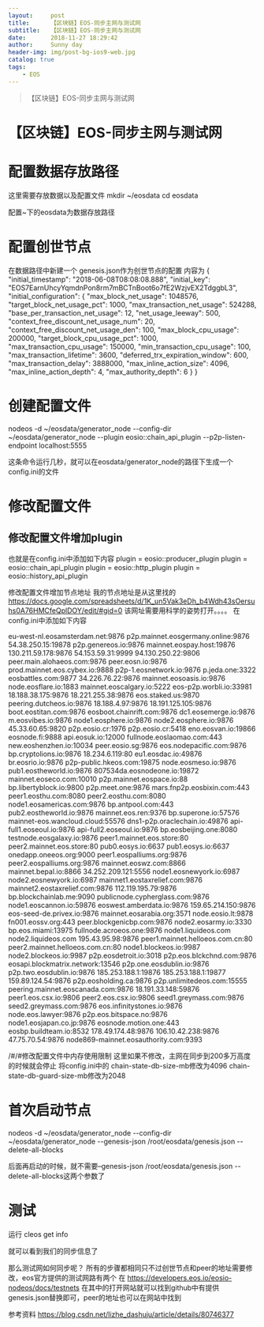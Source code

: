 ```yaml
---
layout:     post
title:      【区块链】EOS-同步主网与测试网
subtitle:   【区块链】EOS-同步主网与测试网
date:       2018-11-27 18:29:42
author:     Sunny day
header-img: img/post-bg-ios9-web.jpg
catalog: true
tags:
    - EOS
---
```


>【区块链】EOS-同步主网与测试网

# 【区块链】EOS-同步主网与测试网


# 配置数据存放路径

这里需要存放数据以及配置文件
mkdir ~/eosdata cd eosdata

配置~下的eosdata为数据存放路径

# 配置创世节点

在数据路径中新建一个
genesis.json作为创世节点的配置
内容为
{ "initial_timestamp": "2018-06-08T08:08:08.888", "initial_key": "EOS7EarnUhcyYqmdnPon8rm7mBCTnBoot6o7fE2WzjvEX2TdggbL3", "initial_configuration": { "max_block_net_usage": 1048576, "target_block_net_usage_pct": 1000, "max_transaction_net_usage": 524288, "base_per_transaction_net_usage": 12, "net_usage_leeway": 500, "context_free_discount_net_usage_num": 20, "context_free_discount_net_usage_den": 100, "max_block_cpu_usage": 200000, "target_block_cpu_usage_pct": 1000, "max_transaction_cpu_usage": 150000, "min_transaction_cpu_usage": 100, "max_transaction_lifetime": 3600, "deferred_trx_expiration_window": 600, "max_transaction_delay": 3888000, "max_inline_action_size": 4096, "max_inline_action_depth": 4, "max_authority_depth": 6 } }

# 创建配置文件

nodeos -d ~/eosdata/generator_node --config-dir ~/eosdata/generator_node --plugin eosio::chain_api_plugin --p2p-listen-endpoint localhost:5555

这条命令运行几秒，就可以在eosdata/generator_node的路径下生成一个config.ini的文件

# 修改配置文件

## []()[]()修改配置文件增加plugin

也就是在config.ini中添加如下内容
plugin = eosio::producer_plugin plugin = eosio::chain_api_plugin plugin = eosio::http_plugin plugin = eosio::history_api_plugin

修改配置文件增加节点地址
我的节点地址是从这里找的
https://docs.google.com/spreadsheets/d/1K_un5Vak3eDh_b4Wdh43sOersuhs0A76HMCfeQplDOY/edit/#gid=0
该网址需要用科学的姿势打开。。。。
在config.ini中添加如下内容
 

eu-west-nl.eosamsterdam.net:9876 p2p.mainnet.eosgermany.online:9876 54.38.250.15:19878 p2p.genereos.io:9876 mainnet.eospay.host:19876 130.211.59.178:9876 54.153.59.31:9999 94.130.250.22:9806 peer.main.alohaeos.com:9876 peer.eosn.io:9876 prod.mainnet.eos.cybex.io:9888 p2p-1.eosnetwork.io:9876 p.jeda.one:3322 eosbattles.com:9877 34.226.76.22:9876 mainnet.eosoasis.io:9876 node.eosflare.io:1883 mainnet.eoscalgary.io:5222 eos-p2p.worbli.io:33981 18.188.38.175:9876 18.221.255.38:9876 eos.staked.us:9870 peering.dutcheos.io:9876 18.188.4.97:9876 18.191.125.105:9876 boot.eostitan.com:9876 eosboot.chainrift.com:9876 dc1.eosemerge.io:9876 m.eosvibes.io:9876 node1.eosphere.io:9876 node2.eosphere.io:9876 45.33.60.65:9820 p2p.eosio.cr:1976 p2p.eosio.cr:5418 eno.eosvan.io:19866 eosnode.fi:9888 api.eosuk.io:12000 fullnode.eoslaomao.com:443 new.eoshenzhen.io:10034 peer.eosio.sg:9876 eos.nodepacific.com:9876 bp.cryptolions.io:9876 18.234.6.119:80 eu1.eosdac.io:49876 br.eosrio.io:9876 p2p-public.hkeos.com:19875 node.eosmeso.io:9876 pub1.eostheworld.io:9876 807534da.eosnodeone.io:19872 mainnet.eoseco.com:10010 p2p.mainnet.eospace.io:88 bp.libertyblock.io:9800 p2p.meet.one:9876 mars.fnp2p.eosbixin.com:443 peer1.eosthu.com:8080 peer2.eosthu.com:8080 node1.eosamericas.com:9876 bp.antpool.com:443 pub2.eostheworld.io:9876 mainnet.eos.ren:9376 bp.superone.io:57576 mainnet-eos.wancloud.cloud:55576 dns1-p2p.oraclechain.io:49876 api-full1.eoseoul.io:9876 api-full2.eoseoul.io:9876 bp.eosbeijing.one:8080 testnode.eosgalaxy.io:9876 peer1.mainnet.eos.store:80 peer2.mainnet.eos.store:80 pub0.eosys.io:6637 pub1.eosys.io:6637 onedapp.oneeos.org:9000 peer1.eospalliums.org:9876 peer2.eospalliums.org:9876 mainnet.eoswz.com:8866 mainnet.bepal.io:8866 34.252.209.121:5556 node1.eosnewyork.io:6987 node2.eosnewyork.io:6987 mainnet1.eostaxrelief.com:9876 mainnet2.eostaxrelief.com:9876 112.119.195.79:9876 bp.blockchainlab.me:9090 publicnode.cypherglass.com:9876 node1.eoscannon.io:59876 eoswest.amberdata.io:9876 159.65.214.150:9876 eos-seed-de.privex.io:9876 mainnet.eosarabia.org:3571 node.eosio.lt:9878 fn001.eossv.org:443 peer.blockgenicbp.com:9876 node2.eosarmy.io:3330 bp.eos.miami:13975 fullnode.acroeos.one:9876 node1.liquideos.com node2.liquideos.com 195.43.95.98:9876 peer1.mainnet.helloeos.com.cn:80 peer2.mainnet.helloeos.com.cn:80 node1.blockeos.io:9987 node2.blockeos.io:9987 p2p.eosdetroit.io:3018 p2p.eos.blckchnd.com:9876 eosapi.blockmatrix.network:13546 p2p.one.eosdublin.io:9876 p2p.two.eosdublin.io:9876 185.253.188.1:19876 185.253.188.1:19877 159.89.124.54:9876 p2p.eosholding.ca:9876 p2p.unlimitedeos.com:15555 peering.mainnet.eoscanada.com:9876 18.191.33.148:59876 peer1.eos.csx.io:9806 peer2.eos.csx.io:9806 seed1.greymass.com:9876 seed2.greymass.com:9876 eos.infinitystones.io:9876 node.eos.lawyer:9876 p2p.eos.bitspace.no:9876 node1.eosjapan.co.jp:9876 eosnode.motion.one:443 eosbp.buildteam.io:8532 178.49.174.48:9876 106.10.42.238:9876 47.75.70.54:9876 node869-mainnet.eosauthority.com:9393

/#/#修改配置文件中内存使用限制
这里如果不修改，主网在同步到200多万高度的时候就会停止
将config.ini中的
chain-state-db-size-mb修改为4096
chain-state-db-guard-size-mb修改为2048

# []()[]()首次启动节点

nodeos -d ~/eosdata/generator_node --config-dir ~/eosdata/generator_node --genesis-json /root/eosdata/genesis.json --delete-all-blocks

后面再启动的时候，就不需要–genesis-json /root/eosdata/genesis.json --delete-all-blocks这两个参数了

# []()[]()测试

运行
cleos get info

就可以看到我们的同步信息了

那么测试网如何同步呢？
所有的步骤都相同只不过创世节点和peer的地址需要修改，eos官方提供的测试网路有两个
在
https://developers.eos.io/eosio-nodeos/docs/testnets
在其中的打开网站就可以找到github中有提供genesis.json替换即可，peer的地址也可以在网站中找到

参考资料
https://blog.csdn.net/lizhe_dashuju/article/details/80746377

